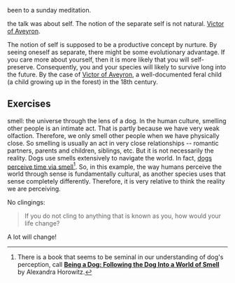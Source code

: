 


been to a sunday meditation.

the talk was about self. The notion of the separate self is not natural. [Victor of Aveyron](https://en.wikipedia.org/wiki/Victor_of_Aveyron).

The notion of self is supposed to be a productive concept by nurture. By seeing
oneself as separate, there might be some evolutionary advantage. If you care
more about yourself, then it is more likely that you will self-preserve.
Consequently, you and your species will likely to survive long into the future.
By the case of [Victor of Aveyron](https://en.wikipedia.org/wiki/Victor_of_Aveyron), a well-documented feral child (a child
growing up in the forest) in the 18th century.


## Exercises

smell: the universe through the lens of a dog. In the human culture, smelling
other people is an intimate act. That is partly because we have very weak
olfaction. Therefore, we only smell other people when we have physically close.
So smelling is usually an act in very close relationships -- romantic partners,
parents and children, siblings, etc. But it is not necessarily the reality.
Dogs use smells extensively to navigate the world. In fact, [dogs perceive time
via smell](https://www.petmd.com/dog/behavior/do-dogs-have-sense-time)[^1]. So, in
this example, the way humans perceive the world through sense is fundamentally
cultural, as another species uses that sense completely differently. Therefore,
it is very relative to think the reality we are perceiving.

[^1]: There is a book that seems to be seminal in our understanding of dog's
  perception, call [**Being a Dog: Following the Dog Into a World of Smell**](https://alexandrahorowitz.net/Being-a-Dog) by Alexandra Horowitz.

No clingings:

> If you do not cling to anything that is known as you, how would your life change? 

A lot will change!

